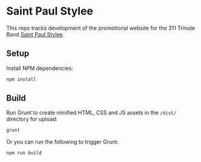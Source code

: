 Saint Paul Stylee
========

This repo tracks development of the promotional website for the 311 Trinute Band [Saint Paul Stylee](https://www.saintpaulstylee.com/).

Setup
-----

Install NPM dependencies:

```bash
npm install
```

Build
-----

Run Grunt to create minified HTML, CSS and JS assets in the `/dist/` directory for upload:

```bash
grunt
```

Or you can run the following to trigger Grunt:

```bash
npm run build
```
